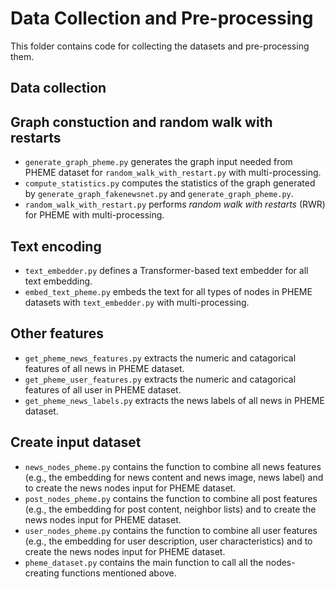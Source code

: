 # Data Collection and Pre-processing
This folder contains code for collecting the datasets and pre-processing them.

## Data collection



## Graph constuction and random walk with restarts
* `generate_graph_pheme.py` generates the graph input needed from PHEME dataset for `random_walk_with_restart.py` with multi-processing.
* `compute_statistics.py` computes the statistics of the graph generated by `generate_graph_fakenewsnet.py` and `generate_graph_pheme.py`.
* `random_walk_with_restart.py` performs _random walk with restarts_ (RWR) for  PHEME with multi-processing.

## Text encoding
* `text_embedder.py` defines a Transformer-based text embedder for all text embedding.
* `embed_text_pheme.py` embeds the text for all types of nodes in PHEME datasets with `text_embedder.py` with multi-processing.

## Other features

* `get_pheme_news_features.py` extracts the numeric and catagorical features of all news in PHEME dataset.
* `get_pheme_user_features.py` extracts the numeric and catagorical features of all user in PHEME dataset.
* `get_pheme_news_labels.py` extracts the news labels of all news in PHEME dataset.

## Create input dataset
* `news_nodes_pheme.py` contains the function to combine all news features (e.g., the embedding for news content and news image, news label) and to create the news nodes input for PHEME dataset. 
* `post_nodes_pheme.py` contains the function to combine all post features (e.g., the embedding for post content, neighbor lists) and to create the news nodes input for PHEME dataset. 
* `user_nodes_pheme.py` contains the function to combine all user features (e.g., the embedding for user description, user characteristics) and to create the news nodes input for PHEME dataset. 
* `pheme_dataset.py` contains the main function to call all the nodes-creating functions mentioned above.
